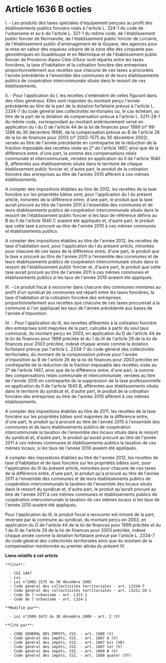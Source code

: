 # Article 1636 B octies

I. - Les produits des taxes spéciales d'équipement perçues au profit des établissements publics fonciers visés à l'article L.
324-1 du code de l'urbanisme et au b de l'article L. 321-1 du même code, de l'établissement public foncier de Normandie, de
l'établissement public foncier de Lorraine, de l'établissement public d'aménagement de la Guyane, des agences pour la mise en
valeur des espaces urbains de la zone dite des cinquante pas géométriques en Guadeloupe et en Martinique et de
l'établissement public foncier de Provence-Alpes-Côte d'Azur sont répartis entre les taxes foncières, la taxe d'habitation et
la cotisation foncière des entreprises proportionnellement aux recettes que chacune de ces taxes a procurées l'année
précédente à l'ensemble des communes et de leurs établissements publics de coopération intercommunale situés dans le ressort
de ces établissements. 

II. - Pour l'application du I, les recettes s'entendent de celles figurant dans des rôles généraux. Elles sont majorées du
montant perçu l'année précédente au titre de la part de la dotation forfaitaire prévue à l'article L. 2334-7 du code général
des collectivités territoriales ou, le cas échéant, au titre de la part de la dotation de compensation prévue à l'article L.
5211-28-1 du même code, correspondant au montant antérieurement versé en application du I du D de l'article 44 de la loi de
finances pour 1999 (n° 98-1266 du 30 décembre 1998), de la compensation prévue au B de l'article 26 de la loi de finances
pour 2003 (n° 2002-1575 du 30 décembre 2002) versée au titre de l'année précédente en contrepartie de la réduction de la
fraction imposable des recettes visée au 2° de l'article 1467, ainsi que de la différence entre, d'une part, la somme des
compensations relais communale et intercommunale, versées en application du II de l'article 1640 B, afférentes aux
établissements situés dans le territoire de chaque établissement public foncier et, d'autre part, le produit de la cotisation
foncière des entreprises au titre de l'année 2010 afférent à ces mêmes établissements. 

A compter des impositions établies au titre de 2012, les recettes de la taxe foncière sur les propriétés bâties sont, pour
l'application du I du présent article, minorées de la différence entre, d'une part, le produit que la taxe aurait procuré au
titre de l'année 2011 à l'ensemble des communes et de leurs établissements publics de coopération intercommunale situés dans
le ressort de l'établissement public foncier si les taux de référence définis au B du II de l'article 1640 C avaient été
appliqués et, d'autre part, le produit que cette taxe a procuré au titre de l'année 2010 à ces mêmes communes et
établissements publics.

A compter des impositions établies au titre de l'année 2012, les recettes de taxe d'habitation sont, pour l'application du I
du présent article, minorées pour chacune de ces taxes de la différence entre, d'une part, le produit que la taxe a procuré
au titre de l'année 2011 à l'ensemble des communes et de leurs établissements publics de coopération intercommunale situés
dans le ressort de l'établissement public foncier et, d'autre part, le produit que cette taxe aurait procuré au titre de
l'année 2011 à ces mêmes communes et établissements publics si les taux de l'année 2010 avaient été appliqués.

III. - Le produit fiscal à recouvrer dans chacune des communes membres au profit d'un syndicat de communes est réparti entre
les taxes foncières, la taxe d'habitation et la cotisation foncière des entreprises proportionnellement aux recettes que
chacune de ces taxes procurerait à la commune si l'on appliquait les taux de l'année précédente aux bases de l'année
d'imposition.

IV. - Pour l'application du III, les recettes afférentes à la cotisation foncière des entreprises sont majorées de la part,
calculée à partir du seul taux communal, du montant perçu en 2003, en application du D de l'article 44 de la loi de finances
pour 1999 précitée et du 1 du III de l'article 29 de la loi de finances pour 2003 précitée, indexé chaque année comme la
dotation forfaitaire prévue par l'article L. 2334-7 du code général des collectivités territoriales, du montant de la
compensation prévue pour l'année d'imposition au B de l'article 26 de la loi de finances pour 2003 précitée en contrepartie
de la réduction de la fraction imposable des recettes visée au 2° de l'article 1467, ainsi que de la différence entre, d'une
part, la somme des compensations relais communale et intercommunale, versées au titre de l'année 2010 en contrepartie de la
suppression de la taxe professionnelle en application du II de l'article 1640 B, afférentes aux établissements situés dans le
territoire du syndicat et, d'autre part, le produit de la cotisation foncière des entreprises au titre de l'année 2010
afférent à ces mêmes établissements. 

A compter des impositions établies au titre de 2011, les recettes de la taxe foncière sur les propriétés bâties sont majorées
de la différence entre, d'une part, le produit qu'a procuré au titre de l'année 2010 à l'ensemble des communes et de leurs
établissements publics de coopération intercommunale la taxation de l'ensemble des locaux situés dans le ressort du syndicat
et, d'autre part, le produit qu'aurait procuré au titre de l'année 2011 à ces mêmes communes et établissements publics la
taxation de ces mêmes locaux, si les taux de l'année 2010 avaient été appliqués.

A compter des impositions établies au titre de l'année 2012, les recettes de taxe d'habitation et de taxe foncière sur les
propriétés bâties sont, pour l'application du III du présent article, minorées pour chacune de ces taxes de la différence
entre, d'une part, le produit qu'a procuré au titre de l'année 2011 à l'ensemble des communes et de leurs établissements
publics de coopération intercommunale la taxation de l'ensemble des locaux situés dans le ressort du syndicat et, d'autre
part, le produit qu'aurait procuré au titre de l'année 2011 à ces mêmes communes et établissements publics de coopération
intercommunale la taxation de ces mêmes locaux si les taux de l'année 2010 avaient été appliqués.

Pour l'application du III, le produit fiscal à recouvrer est minoré de la part, reversée par la commune au syndicat, du
montant perçu en 2003, en application du D de l'article 44 de la loi de finances pour 1999 précitée et du 1 du III de
l'article 29 de la loi de finances pour 2003 précitée, indexé chaque année comme la dotation forfaitaire prévue par l'article
L. 2334-7 du code général des collectivités territoriales ainsi que du montant de la compensation mentionnée au premier
alinéa du présent IV.

**Liens relatifs à cet article**

	**Cite**:

	  - CGI 1467
	  - Loi
	  - Loi n°2002-1575 du 30 décembre 2002
	  - Code général des collectivités territoriales - art. L2334-7
	  - Code général des collectivités territoriales - art. L5211-28-1
	  - Code de l'urbanisme - art. L321-1
	  - Code de l'urbanisme - art. L324-1

	**Modifié par**:

	  - Loi n°2009-1673 du 30 décembre 2009 - art. 2 (V)

	**Cité par**:

	  - CODE GENERAL DES IMPOTS, CGI. - art. 1608 (V)
	  - Code général des impôts, CGI. - art. 1607 A (V)
	  - Code général des impôts, CGI. - art. 1607 bis (VD)
	  - Code général des impôts, CGI. - art. 1607 ter (V)
	  - Code général des impôts, CGI. - art. 1609 B (V)
	  - Code général des impôts, CGI. - art. 1609 quater (VT)
